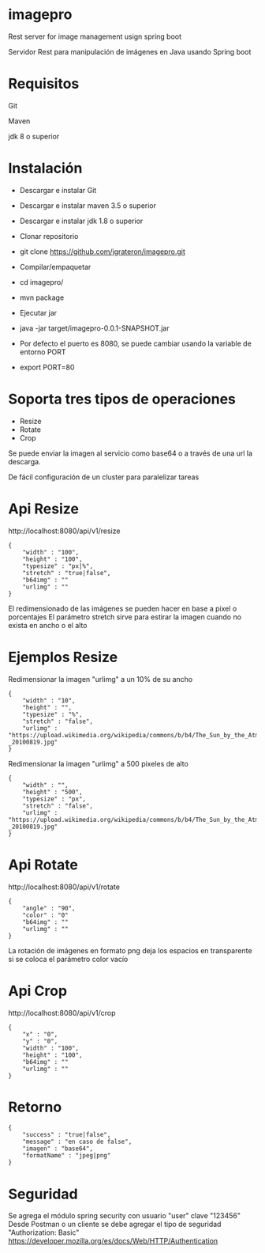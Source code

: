 # imagepro

Rest server for image management usign spring boot

Servidor Rest para manipulación de imágenes en Java usando Spring boot

# Requisitos

Git

Maven

jdk 8 o superior 


# Instalación

 - Descargar e instalar Git

 - Descargar e instalar maven 3.5 o superior

 - Descargar e instalar jdk 1.8 o superior


 - Clonar repositorio 

 - git clone https://github.com/jgrateron/imagepro.git


 - Compilar/empaquetar

 - cd imagepro/
 - mvn package


 - Ejecutar jar
 
 - java -jar target/imagepro-0.0.1-SNAPSHOT.jar
 

 - Por defecto el puerto es 8080, se puede cambiar usando la variable de entorno PORT
 
 - export PORT=80
 
# Soporta tres tipos de operaciones
- Resize
- Rotate
- Crop

Se puede enviar la imagen al servicio como base64 o a través de una url la descarga.

De fácil configuración de un cluster para paralelizar tareas

# Api Resize
http://localhost:8080/api/v1/resize

```
{
    "width" : "100",
    "height" : "100",
    "typesize" : "px|%",
    "stretch" : "true|false",
    "b64img" : ""
    "urlimg" : ""
}
```
El redimensionado de las imágenes se pueden hacer en base a pixel o porcentajes
El parámetro stretch sirve para estirar la imagen cuando no exista en ancho o el alto 

# Ejemplos Resize 

Redimensionar la imagen "urlimg" a un 10% de su ancho 
```
{
    "width" : "10",
    "height" : "",
    "typesize" : "%",
    "stretch" : "false",
    "urlimg" : "https://upload.wikimedia.org/wikipedia/commons/b/b4/The_Sun_by_the_Atmospheric_Imaging_Assembly_of_NASA%27s_Solar_Dynamics_Observatory_-_20100819.jpg"
}
```

Redimensionar la imagen "urlimg" a 500 pixeles de alto 
```
{
    "width" : "",
    "height" : "500",
    "typesize" : "px",
    "stretch" : "false",
    "urlimg" : "https://upload.wikimedia.org/wikipedia/commons/b/b4/The_Sun_by_the_Atmospheric_Imaging_Assembly_of_NASA%27s_Solar_Dynamics_Observatory_-_20100819.jpg"
}
```


# Api Rotate
http://localhost:8080/api/v1/rotate

```
{
    "angle" : "90",
    "color" : "0"
    "b64img" : ""
    "urlimg" : ""
}
```
La rotación de imágenes en formato png deja los espacios en transparente si se coloca el parámetro color vacío  
 
# Api Crop
http://localhost:8080/api/v1/crop

```
{
    "x" : "0",
    "y" : "0",
    "width" : "100",
    "height" : "100",
    "b64img" : ""
    "urlimg" : ""
}
```

# Retorno

```
{
	"success" : "true|false",
	"message" : "en caso de false",
	"imagen" : "base64",
	"formatName" : "jpeg|png"
}
```

# Seguridad

Se agrega el módulo spring security con usuario "user" clave "123456"
Desde Postman o un cliente se debe agregar el tipo de seguridad "Authorization: Basic"
https://developer.mozilla.org/es/docs/Web/HTTP/Authentication



